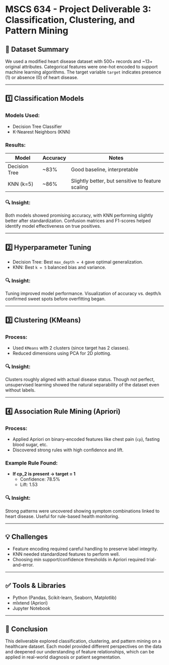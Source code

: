 # MSCS 634 - Project Deliverable 3: Classification, Clustering, and Pattern Mining

## 📁 Dataset Summary
We used a modified heart disease dataset with 500+ records and ~13+ original attributes. Categorical features were one-hot encoded to support machine learning algorithms. The target variable `target` indicates presence (1) or absence (0) of heart disease.

---

## 1️⃣ Classification Models

### Models Used:
- Decision Tree Classifier
- K-Nearest Neighbors (KNN)

### Results:
| Model           | Accuracy | Notes |
|----------------|----------|-------|
| Decision Tree  | ~83%     | Good baseline, interpretable |
| KNN (k=5)       | ~86%     | Slightly better, but sensitive to feature scaling |

### 🔍 Insight:
Both models showed promising accuracy, with KNN performing slightly better after standardization. Confusion matrices and F1-scores helped identify model effectiveness on true positives.

---

## 2️⃣ Hyperparameter Tuning

- Decision Tree: Best `max_depth = 4` gave optimal generalization.
- KNN: Best `k = 5` balanced bias and variance.
  
### 🔍 Insight:
Tuning improved model performance. Visualization of accuracy vs. depth/`k` confirmed sweet spots before overfitting began.

---

## 3️⃣ Clustering (KMeans)

### Process:
- Used `KMeans` with 2 clusters (since target has 2 classes).
- Reduced dimensions using PCA for 2D plotting.

### 🔍 Insight:
Clusters roughly aligned with actual disease status. Though not perfect, unsupervised learning showed the natural separability of the dataset even without labels.

---

## 4️⃣ Association Rule Mining (Apriori)

### Process:
- Applied Apriori on binary-encoded features like chest pain (`cp`), fasting blood sugar, etc.
- Discovered strong rules with high confidence and lift.

### Example Rule Found:
- **If cp_2 is present → target = 1**
  - Confidence: 78.5%
  - Lift: 1.53

### 🔍 Insight:
Strong patterns were uncovered showing symptom combinations linked to heart disease. Useful for rule-based health monitoring.

---

## 💡 Challenges
- Feature encoding required careful handling to preserve label integrity.
- KNN needed standardized features to perform well.
- Choosing min support/confidence thresholds in Apriori required trial-and-error.

---

## ✅ Tools & Libraries
- Python (Pandas, Scikit-learn, Seaborn, Matplotlib)
- mlxtend (Apriori)
- Jupyter Notebook

---

## 🧠 Conclusion
This deliverable explored classification, clustering, and pattern mining on a healthcare dataset. Each model provided different perspectives on the data and deepened our understanding of feature relationships, which can be applied in real-world diagnosis or patient segmentation.

